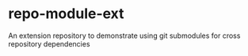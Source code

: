# repo-module-ext
An extension repository to demonstrate using git submodules for cross repository dependencies
